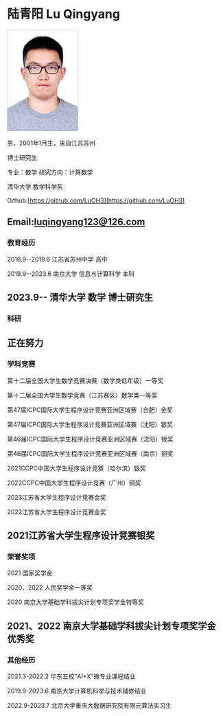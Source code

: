 # 陆青阳 Lu Qingyang

![](./lqy.jpg)

男，2001年1月生，来自江苏苏州

博士研究生

专业：数学  研究方向：计算数学

清华大学 数学科学系

Github:[https://github.com/LuOH3](https://github.com/LuOH3)

Email:luqingyang123@126.com
---
### 教育经历

2016.9--2019.6 江苏省苏州中学 高中

2019.9--2023.6 南京大学 信息与计算科学 本科

2023.9-- 清华大学 数学 博士研究生
---
### 科研

正在努力
---
### 学科竞赛

第十二届全国大学生数学竞赛决赛（数学类低年级）一等奖

第十二届全国大学生数学竞赛（江苏赛区）数学类一等奖

第47届ICPC国际大学生程序设计竞赛亚洲区域赛（合肥）金奖

第47届ICPC国际大学生程序设计竞赛亚洲区域赛（沈阳）银奖

第46届ICPC国际大学生程序设计竞赛亚洲区域赛（沈阳）银奖

第46届ICPC国际大学生程序设计竞赛亚洲区域赛（南京）铜奖

2021CCPC中国大学生程序设计竞赛（哈尔滨）银奖

2022CCPC中国大学生程序设计竞赛（广州）铜奖

2023江苏省大学生程序设计竞赛金奖

2022江苏省大学生程序设计竞赛金奖

2021江苏省大学生程序设计竞赛银奖
---
### 荣誉奖项

2021 国家奖学金

2020、2022 人民奖学金一等奖

2020 南京大学基础学科拔尖计划专项奖学金特等奖

2021、2022 南京大学基础学科拔尖计划专项奖学金优秀奖
---
### 其他经历

2021.3-2022.2 华东五校“AI+X"微专业课程结业

2019.9-2023.6 南京大学计算机科学与技术辅修结业

2022.9-2023.7 北京大学重庆大数据研究院有限元算法实习生